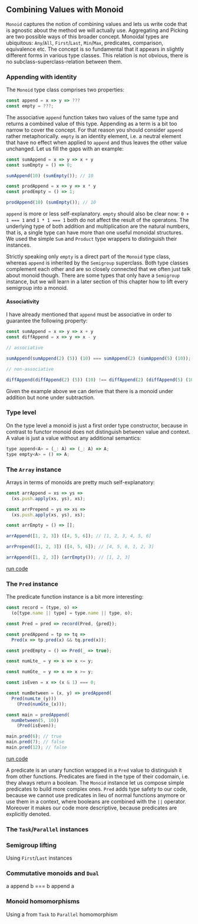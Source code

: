 ## Combining Values with Monoid

`Monoid` captures the notion of combining values and lets us write code that is agnostic about the method we will actually use. Aggregating and Picking are two possible ways of this broader concept. Monoidal types are ubiquitous: `Any`/`All`, `First`/`Last`, `Min`/`Max`, predicates, comparison, equivalence etc. The concept is so fundamental that it appears in slightly different forms in various type classes. This relation is not obvious, there is no subclass-superclass-relation between them.

### Appending with identity

The `Monoid` type class comprises two properties:

```javascript
const append = x => y => ???
const empty = ???;
```
The associative `append` function takes two values of the same type and returns a combined value of this type. Appending as a term is a bit too narrow to cover the concept. For that reason you should consider `append` rather metaphorically. `empty` is an identity element, i.e. a neutral element that have no effect when applied to `append` and thus leaves the other value unchanged. Let us fill the gaps with an example:

```javascript
const sumAppend = x => y => x + y
const sumEmpty = () => 0;

sumAppend(10) (sumEmpty()); // 10

const prodAppend = x => y => x * y
const prodEmpty = () => 1;

prodAppend(10) (sumEmpty()); // 10
```
`append` is more or less self-explanatory. `empty` should also be clear now: `0 + 1 === 1` and `1 * 1 === 1` both do not affect the result of the operatons. The underlying type of both addition and multiplication are the natural numbers, that is, a single type can have more than one useful monoidal structures. We used the simple `Sum` and `Product` type wrappers to distinguish their instances.

Strictly speaking only `empty` is a direct part of the `Monoid` type class, whereas `append` is inherited by the `Semigroup` superclass. Both type classes complement each other and are so closely connected that we often just talk about monoid though. There are some types that only have a `Semigroup` instance, but we will learn in a later section of this chapter how to lift every semigroup into a monoid.

#### Associativity

I have already mentioned that `append` must be associative in order to guarantee the following property:

```javascript
const sumAppend = x => y => x + y
const diffAppend = x => y => x - y

// associative

sumAppend(sumAppend(2) (5)) (10) === sumAppend(2) (sumAppend(5) (10));

// non-associative

diffAppend(diffAppend(2) (5)) (10) !== diffAppend(2) (diffAppend(5) (10));
```
Given the example above we can derive that there is a monoid under addition but none under subtraction.

### Type level

On the type level a monoid is just a first order type constructor, because in contrast to functor monoid does not distinguish between value and context. A value is just a value without any additional semantics:

```javascript
type append<A> = (_: A) => (_: A) => A;
type empty<A> = () => A;
```
### The `Array` instance

Arrays in terms of monoids are pretty much self-explanatory:

```javascript
const arrAppend = xs => ys =>
  (xs.push.apply(xs, ys), xs);

const arrPrepend = ys => xs =>
  (xs.push.apply(xs, ys), xs);

const arrEmpty = () => [];

arrAppend([1, 2, 3]) ([4, 5, 6]); // [1, 2, 3, 4, 5, 6]

arrPrepend([1, 2, 3]) ([4, 5, 6]); // [4, 5, 6, 1, 2, 3]

arrAppend([1, 2, 3]) (arrEmpty()); // [1, 2, 3]
```
[run code](https://repl.it/repls/FatalWindingLight)

### The `Pred` instance

The predicate function instance is a bit more interesting:

```javascript
const record = (type, o) =>
  (o[type.name || type] = type.name || type, o);

const Pred = pred => record(Pred, {pred});

const predAppend = tp => tq =>
  Pred(x => tp.pred(x) && tq.pred(x));

const predEmpty = () => Pred(_ => true);

const numLte_ = y => x => x <= y;

const numGte_ = y => x => x >= y;

const isEven = x => (x & 1) === 0;

const numBetween = (x, y) => predAppend(
  Pred(numLte_(y)))
    (Pred(numGte_(x)));

const main = predAppend(
  numBetween(5, 10))
    (Pred(isEven));

main.pred(6); // true
main.pred(7); // false
main.pred(12); // false
```
[run code](https://repl.it/repls/AggravatingAquamarineSystemadministrator)

A predicate is an unary function wrapped in a `Pred` value to distinguish it from other functions. Predicates are fixed in the type of their codomain, i.e. they always return a boolean. The `Monoid` instance let us compose simple predicates to build more complex ones. `Pred` adds type safety to our code, because we cannot use predicates in lieu of normal functions anymore or use them in a context, where booleans are combined with the `||` operator. Moreover it makes our code more descriptive, because predicates are explicitly denoted.

### The `Task`/`Parallel` instances

### Semigroup lifting

Using `First`/`Last` instances

### Commutative monoids and `Dual`

a append b === b append a

### Monoid homomorphisms

Using a from `Task` to `Parallel` homomorphism
